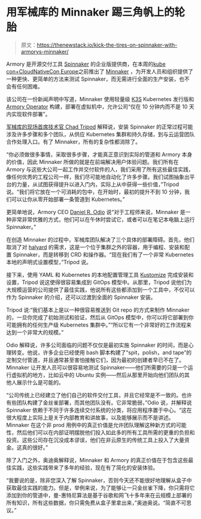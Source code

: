 # 用军械库的 Minnaker 踢三角帆上的轮胎

> 原文：<https://thenewstack.io/kick-the-tires-on-spinnaker-with-armorys-minnaker/>

Armory 是开源交付工具 [Spinnaker](https://spinnaker.io/) 的企业版提供商，在本周的[kube con+CloudNativeCon Europe](https://events.linuxfoundation.org/kubecon-cloudnativecon-europe/)之前推出了 [Minnaker](https://github.com/armory/minnaker) ，为开发人员和组织提供了一种更快、更简单的方法来测试 Spinnaker，而无需进行全面的生产安装，也不会有任何困难。

该公司在一份新闻声明中写道，Minnaker 使用轻量级 [K3S](https://k3s.io/) Kubernetes 发行版和 [Armory Operator](https://docs.armory.io/docs/installation/armory-operator/) 构建，部署在虚拟机中，允许公司“仅在 10 分钟内而不是 10 天内实现软件部署”。

[军械库](https://www.linkedin.com/in/chadtripod)[的现场首席技术官 Chad Tripod](https://www.armory.io/) 解释说，安装 Spinnaker 的正常过程可能涉及许多步骤和多个团队，从供应 Kubernetes 集群和持久存储，到与云运营团队合作处理入口。有了 Minnaker，所有的复杂性都消除了。

“你必须做很多事情，采取很多步骤，才能真正意识到实际的管道和 Armory 本身的价值，因此 Minnaker 所做的就是在前端解决用户体验问题。我们所有在 Armory 与这些大公司一起工作并交付软件的人，我们采用了所有这些最佳实践，像任何优秀的工程公司一样，我们尽可能地自动化了许多步骤。我们试图抽象出平台的力量，从试图获得提升以进入门内，实际上从中获得一些价值，”Tripod 说。“我们将它放在一个可消耗的包中，在开始时，最初的提升不到 10 分钟，我们可以让你从零开始部署一条管道到 Kubernetes。”

更简单地说，Armory CEO [Daniel R. Odio](https://www.linkedin.com/in/drodio) 说“对于工程师来说，Minnaker 是一种非常非常优雅的方式，他们可以在午休时尝试它，或者可以在笔记本电脑上运行 Spinnaker。”

在创造 Minnaker 的过程中，军械库团队解决了三个具体的部署障碍。首先，他们取消了对 [halyard](https://spinnaker.io/reference/halyard/) 的需求，这是一个位于集群之外的容器，用于编程、安装和配置 Spinnaker，而是转移到 CRD 和操作器。“现在我们有了一个非常 Kubernetes 本地的声明式设置模型，”Tripod 说。

接下来，使用 YAML 和 Kubernetes 的本地配置管理工具 [Kustomize](https://kustomize.io/) 完成安装和设置，Tripod 说这使得很容易集成到 GitOps 模型中。从那里，Tripod 说他们为大规模运营的公司提供了最佳实践，他说所有这些都添加到一个工具中，不仅可以作为 Spinnaker 的介绍，还可以过渡到全面的 Spinnaker 安装。

Tripod 说:“我们基本上是以一种很容易推送到 Git repo 的方式来制作 Minnaker 的，一旦你完成了初始测试和验证，然后从 GitOps 模型中，你可以将它部署到你可能拥有的任何生产级 Kubernetes 集群中。”“所以它有一个非常好的工作流程来达到一个非常大的规模。”

Odio 解释说，许多公司面临的问题不仅仅是最初实施 Spinnaker 的时间，而是心理转变。他说，许多企业已经使用 bash 脚本构建了“spit，polish，and tape”的定制交付管道，并且通常甚至害怕接触它们，因为最初的创建者早已不在了。Minnaker 让开发人员可以很容易地测试 Spinnaker——他们所需要的只是一个运行虚拟机的地方，比如云中的 Ubuntu 实例——然后从那里开始向他们团队的其他人展示什么是可能的。

“公司传统上已经建立了他们自己的软件交付工具，并且它经常是不一致的。也许有些团队构建了金丝雀部署，而其他团队没有。它非常脆弱，”Odio 说，并解释说 Spinnaker 依赖于不同于许多连续交付系统的分类，将应用程序置于中心。“这在很大程度上实际上是关于内部教育和讲故事，以及能够展示而不是讲述。Minnaker 在这个非 prod 用例中的真正价值是允许团队理解这种新方式的可能性，然后他们可以在内部证明摆脱他们投入如此多的所有工具所需的更重的负担和投资。这些公司存在沉没成本谬误，他们在非云原生的传统工具上投入了大量资金。这真的很好。”

除了入门之外，奥迪奥解释说，Minnaker 和 Armory 的真正价值在于包含这些最佳实践，这些实践带来了多年的经验，现在有了简化的安装体验。

“我要说的是，除非您深入了解 Spinnaker，否则今天还不能很好地理解从盒子中获取最佳实践的能力。但是，举例来说，为了能够让一只金丝雀下降，你只需将它添加到你的管道中，曼-惠特尼算法是基于谷歌和网飞十多年来在云规模上部署的所有知识，所有这些数据，你只需免费从盒子里拿出来，”奥迪奥说。“简直不可思议。”

<svg xmlns:xlink="http://www.w3.org/1999/xlink" viewBox="0 0 68 31" version="1.1"><title>Group</title> <desc>Created with Sketch.</desc></svg>